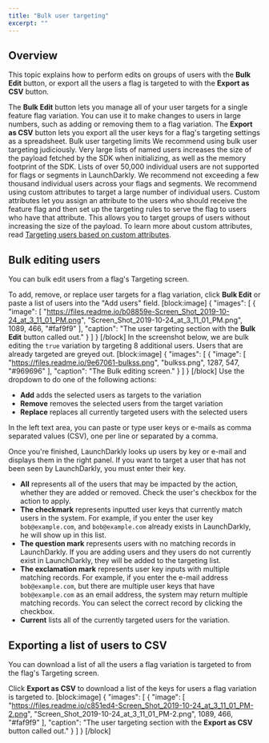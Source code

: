 ```yaml
---
title: "Bulk user targeting"
excerpt: ""
---
```

## Overview
This topic explains how to perform edits on groups of users with the **Bulk Edit** button, or export all the users a flag is targeted to with the **Export as CSV** button.

The **Bulk Edit** button lets you manage all of your user targets for a single feature flag variation. You can use it to make changes to users in large numbers, such as adding or removing them to a flag variation. The **Export as CSV** button lets you export all the user keys for a flag's targeting settings as a spreadsheet.
<Callout intent="alert">
  <CalloutTitle>Bulk user targeting limits</CalloutTitle>
   <CalloutDescription>We recommend using bulk user targeting judiciously. Very large lists of named users increases the size of the payload fetched by the SDK when initializing, as well as the memory footprint of the SDK. 
Lists of over 50,000 individual users are not supported for flags or segments in LaunchDarkly. We recommend not exceeding a few thousand individual users across your flags and segments.
We recommend using custom attributes to target a large number of individual users. Custom attributes let you assign an attribute to the users who should receive the feature flag and then set up the targeting rules to serve the flag to users who have that attribute. This allows you to target groups of users without increasing the size of the payload.
To learn more about custom attributes, read [Targeting users based on custom attributes](./targeting-users#targeting-users-based-on-custom-attributes).</CalloutDescription>
</Callout>

## Bulk editing users
You can bulk edit users from a flag's Targeting screen. 

To add, remove, or replace user targets for a flag variation, click **Bulk Edit** or paste a list of users into the "Add users" field.
[block:image]
{
  "images": [
    {
      "image": [
        "https://files.readme.io/b08859e-Screen_Shot_2019-10-24_at_3_11_01_PM.png",
        "Screen_Shot_2019-10-24_at_3_11_01_PM.png",
        1089,
        466,
        "#faf9f9"
      ],
      "caption": "The user targeting section with the **Bulk Edit** button called out."
    }
  ]
}
[/block]
In the screenshot below, we are bulk editing the `true` variation by targeting 8 additional users.  Users that are already targeted are greyed out.
[block:image]
{
  "images": [
    {
      "image": [
        "https://files.readme.io/9e67061-bulkss.png",
        "bulkss.png",
        1287,
        547,
        "#969696"
      ],
      "caption": "The Bulk editing screen."
    }
  ]
}
[/block]
Use the dropdown to do one of the following actions:
   *  **Add** adds the selected users as targets to the variation
   * **Remove** removes the selected users from the target variation
   * **Replace**  replaces all currently targeted users with the selected users

In the left text area, you can paste or type user keys or e-mails as comma separated values (CSV), one per line or separated by a comma. 

Once you're finished, LaunchDarkly looks up users by key or e-mail and displays them in the right panel. If you want to target a user that has not been seen by LaunchDarkly, you must enter their key. 
   
* **All** represents all of the users that may be impacted by the action, whether they are added or removed. Check the user's checkbox for the action to apply.
* **The checkmark** represents inputted user keys that currently match users in the system. For example, if you enter the user key `bob@example.com`, and `bob@example.com` already exists in LaunchDarkly, he will show up in this list.
* **The question mark** represents users with no matching records in LaunchDarkly. If you are adding users and they users do not currently exist in LaunchDarkly, they will be added to the targeting list.
* **The exclamation mark** represents user key inputs with multiple matching records. For example, if you enter the e-mail address `bob@example.com`, but there are multiple user keys that have `bob@example.com` as an email address, the system may return multiple matching records.  You can select the correct record by clicking the checkbox.
* **Current** lists all of the currently targeted users for the variation.
## Exporting a list of users to CSV
You can download a list of all the users a flag variation is targeted to from the flag's Targeting screen.

Click **Export as CSV** to download a list of the keys for users a flag variation is targeted to.
[block:image]
{
  "images": [
    {
      "image": [
        "https://files.readme.io/c851ed4-Screen_Shot_2019-10-24_at_3_11_01_PM-2.png",
        "Screen_Shot_2019-10-24_at_3_11_01_PM-2.png",
        1089,
        466,
        "#faf9f9"
      ],
      "caption": "The user targeting section with the **Export as CSV** button called out."
    }
  ]
}
[/block]